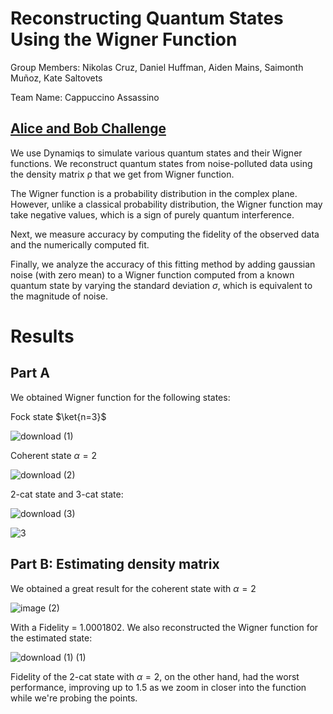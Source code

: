 # Reconstructing Quantum States Using the Wigner Function
Group Members: Nikolas Cruz, Daniel Huffman, Aiden Mains, Saimonth Muñoz, Kate Saltovets 

Team Name: Cappuccino Assassino
## [Alice and Bob Challenge](https://github.com/schlegeldavid/yq25_alice-bob_challenge/tree/main)
We use Dynamiqs to simulate various quantum states and their Wigner functions. We reconstruct quantum states from noise-polluted data using the density matrix ρ that we get from Wigner function.

The Wigner function is a probability distribution in the complex plane. However, unlike a classical probability distribution, the Wigner function may take negative values, which is a sign of purely quantum interference.

Next, we measure accuracy by computing the fidelity of the observed data and the numerically computed fit.

Finally, we analyze the accuracy of this fitting method by adding gaussian noise (with zero mean) to a Wigner function computed from a known quantum state by varying the standard deviation $\sigma$, which is equivalent to the magnitude of noise.

# Results

## Part A

We obtained Wigner function for the following states: 

Fock state $\ket{n=3}$

![download (1)](https://github.com/user-attachments/assets/7bfccff6-fa46-44e1-83ac-4ff5fcd6ceb8)

Coherent state $\alpha = 2$

![download (2)](https://github.com/user-attachments/assets/ac8a0fca-e8ab-4363-a217-af17ba8bdef8)

2-cat state and 3-cat state:

![download (3)](https://github.com/user-attachments/assets/a62ff175-3652-457a-b193-bd9ff61a2ea4)

![3](https://github.com/user-attachments/assets/d6225083-20ba-4144-b4c8-e3a063fc759e)

## Part B: Estimating density matrix

We obtained a great result for the coherent state with $\alpha = 2$

![image (2)](https://github.com/user-attachments/assets/508eaf44-1781-4fc7-b404-e1a441f933e3)

With a Fidelity = 1.0001802. We also reconstructed the Wigner function for the estimated state:

![download (1) (1)](https://github.com/user-attachments/assets/a2c3c842-37f2-4e24-bff0-bd3f650f3827)

Fidelity of the 2-cat state with $\alpha = 2$, on the other hand, had the worst performance, improving up to 1.5 as we zoom in closer into the function while we're probing the points. 


